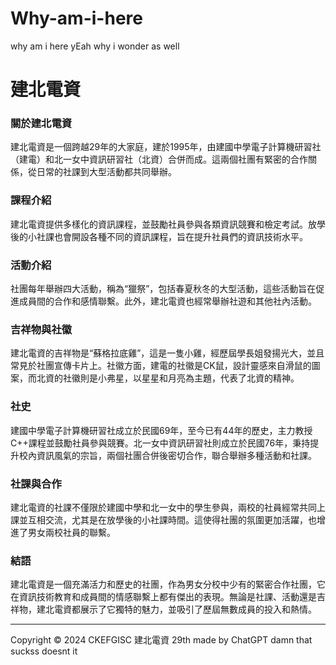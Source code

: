 # Why-am-i-here
why am i here
yEah why i wonder as well

# 建北電資

### 關於建北電資
建北電資是一個跨越29年的大家庭，建於1995年，由建國中學電子計算機研習社（建電）和北一女中資訊研習社（北資）合併而成。這兩個社團有緊密的合作關係，從日常的社課到大型活動都共同舉辦。

### 課程介紹
建北電資提供多樣化的資訊課程，並鼓勵社員參與各類資訊競賽和檢定考試。放學後的小社課也會開設各種不同的資訊課程，旨在提升社員們的資訊技術水平。

### 活動介紹
社團每年舉辦四大活動，稱為“獵祭”，包括春夏秋冬的大型活動，這些活動旨在促進成員間的合作和感情聯繫。此外，建北電資也經常舉辦社遊和其他社內活動。

### 吉祥物與社徽
建北電資的吉祥物是“蘇格拉底雞”，這是一隻小雞，經歷屆學長姐發揚光大，並且常見於社團宣傳卡片上。社徽方面，建電的社徽是CK鼠，設計靈感來自滑鼠的圖案，而北資的社徽則是小弗星，以星星和月亮為主題，代表了北資的精神。 

### 社史
建國中學電子計算機研習社成立於民國69年，至今已有44年的歷史，主力教授C++課程並鼓勵社員參與競賽。北一女中資訊研習社則成立於民國76年，秉持提升校內資訊風氣的宗旨，兩個社團合併後密切合作，聯合舉辦多種活動和社課。

### 社課與合作
建北電資的社課不僅限於建國中學和北一女中的學生參與，兩校的社員經常共同上課並互相交流，尤其是在放學後的小社課時間。這使得社團的氛圍更加活躍，也增進了男女兩校社員的聯繫。

### 結語
建北電資是一個充滿活力和歷史的社團，作為男女分校中少有的緊密合作社團，它在資訊技術教育和成員間的情感聯繫上都有傑出的表現。無論是社課、活動還是吉祥物，建北電資都展示了它獨特的魅力，並吸引了歷屆無數成員的投入和熱情。

---
Copyright © 2024 CKEFGISC 建北電資 29th
made by ChatGPT
damn that suckss doesnt it